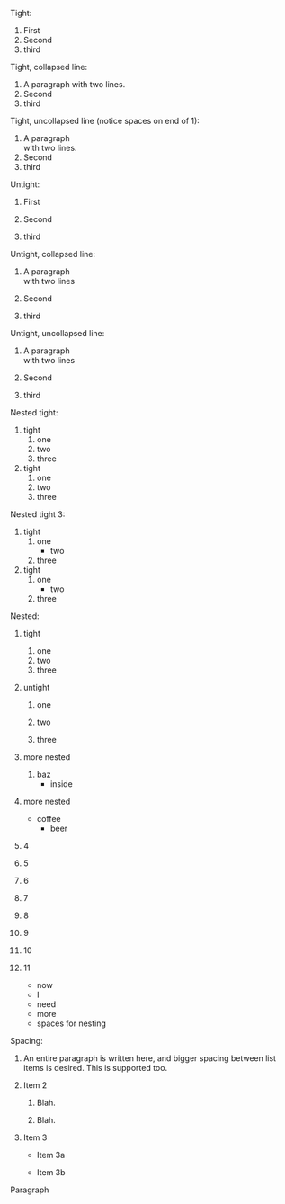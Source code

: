 Tight:

1. First
2. Second
3. third

Tight, collapsed line:

1. A paragraph
   with two lines.
2. Second
3. third

Tight, uncollapsed line (notice spaces on end of 1):

1. A paragraph  
   with two lines.
2. Second
3. third


Untight:

1. First

2. Second

3. third

Untight, collapsed line:

1. A paragraph  
   with two lines

2. Second

3. third

Untight, uncollapsed line:

1. A paragraph  
   with two lines

2. Second

3. third

Nested tight:

1. tight
   1. one
   2. two
   3. three
2. tight
   1. one
   2. two
   3. three

Nested tight 3:

1. tight
   1. one
      - two
   2. three
2. tight
   1. one
      - two
   2. three

Nested:

1. tight
   1. one
   2. two
   3. three
2. untight
   1. one

   2. two
   
   3. three

3. more nested
   1. baz
      - inside
4. more nested
   - coffee
      - beer

4. 4
5. 5
6. 6
7. 7
8. 8
9. 9
10. 10
11. 11
    - now 
    - I 
    - need
    - more
    - spaces for nesting

Spacing:

1. An entire paragraph is written here, and bigger spacing between list items is desired. This is supported too.

2. Item 2

   1. Blah.

   2. Blah.

1. Item 3

   - Item 3a

   - Item 3b

Paragraph

